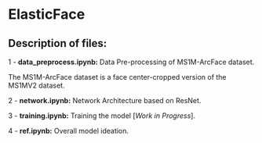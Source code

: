 # ElasticFace

## Description of files:
1 - **data_preprocess.ipynb:** Data Pre-processing of MS1M-ArcFace dataset.

The MS1M-ArcFace dataset is a face center-cropped version of the MS1MV2 dataset.

2 - **network.ipynb:** Network Architecture based on ResNet.

3 - **training.ipynb:** Training the model [*Work in Progress*].

4 - **ref.ipynb:** Overall model ideation.
